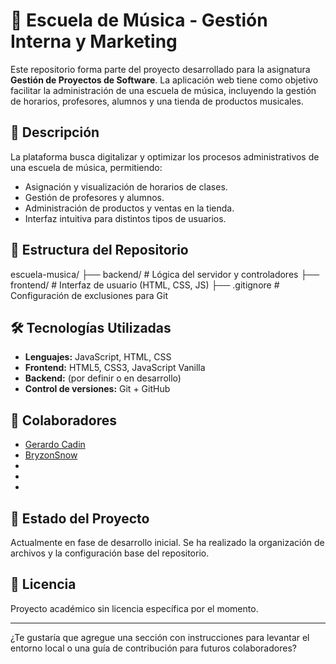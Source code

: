 # 🎼 Escuela de Música - Gestión Interna y Marketing

Este repositorio forma parte del proyecto desarrollado para la asignatura **Gestión de Proyectos de Software**. La aplicación web tiene como objetivo facilitar la administración de una escuela de música, incluyendo la gestión de horarios, profesores, alumnos y una tienda de productos musicales.

## 📌 Descripción

La plataforma busca digitalizar y optimizar los procesos administrativos de una escuela de música, permitiendo:

- Asignación y visualización de horarios de clases.
- Gestión de profesores y alumnos.
- Administración de productos y ventas en la tienda.
- Interfaz intuitiva para distintos tipos de usuarios.

## 🧱 Estructura del Repositorio

escuela-musica/ ├── backend/ # Lógica del servidor y controladores ├── frontend/ # Interfaz de usuario (HTML, CSS, JS) ├── .gitignore # Configuración de exclusiones para Git


## 🛠️ Tecnologías Utilizadas

- **Lenguajes:** JavaScript, HTML, CSS
- **Frontend:** HTML5, CSS3, JavaScript Vanilla
- **Backend:** (por definir o en desarrollo)
- **Control de versiones:** Git + GitHub

## 👥 Colaboradores

- [Gerardo Cadin](https://github.com/gcadin)
- [BryzonSnow](https://github.com/BryzonSnow)
- 
- 
-

## 🚧 Estado del Proyecto

Actualmente en fase de desarrollo inicial. Se ha realizado la organización de archivos y la configuración base del repositorio.

## 📄 Licencia

Proyecto académico sin licencia específica por el momento.

---

¿Te gustaría que agregue una sección con instrucciones para levantar el entorno local o una guía de contribución para futuros colaboradores?
